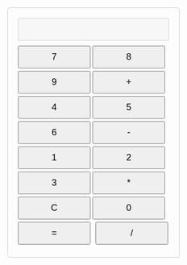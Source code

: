<!DOCTYPE html>
<html lang="en">
<head>
    <meta charset="UTF-8">
    <meta name="viewport" content="width=device-width, initial-scale=1.0">
    <title>Rekenmachine</title>
    <style>
        body {
            font-family: Arial, sans-serif;
        }
        .calculator {
            width: 300px;
            margin: 0 auto;
            padding: 20px;
            border: 1px solid #ccc;
            border-radius: 5px;
        }
        .calculator input[type="text"] {
            width: 100%;
            margin-bottom: 10px;
            padding: 10px;
            font-size: 18px;
        }
        .calculator input[type="button"] {
            width: 48%;
            padding: 10px;
            font-size: 18px;
            margin-bottom: 5px;
            cursor: pointer;
        }
        .calculator input[type="button"]:last-child {
            margin-left: 2%;
        }
    </style>
</head>
<body>

<div class="calculator">
    <input type="text" id="display" disabled>
    <input type="button" value="7" onclick="appendToDisplay('7')">
    <input type="button" value="8" onclick="appendToDisplay('8')">
    <input type="button" value="9" onclick="appendToDisplay('9')">
    <input type="button" value="+" onclick="appendToDisplay('+')">
    <br>
    <input type="button" value="4" onclick="appendToDisplay('4')">
    <input type="button" value="5" onclick="appendToDisplay('5')">
    <input type="button" value="6" onclick="appendToDisplay('6')">
    <input type="button" value="-" onclick="appendToDisplay('-')">
    <br>
    <input type="button" value="1" onclick="appendToDisplay('1')">
    <input type="button" value="2" onclick="appendToDisplay('2')">
    <input type="button" value="3" onclick="appendToDisplay('3')">
    <input type="button" value="*" onclick="appendToDisplay('*')">
    <br>
    <input type="button" value="C" onclick="clearDisplay()">
    <input type="button" value="0" onclick="appendToDisplay('0')">
    <input type="button" value="=" onclick="calculate()">
    <input type="button" value="/" onclick="appendToDisplay('/')">
</div>

<script>
    function appendToDisplay(value) {
        document.getElementById("display").value += value;
    }

    function clearDisplay() {
        document.getElementById("display").value = "";
    }

    function calculate() {
        var expression = document.getElementById("display").value;
        var result = eval(expression);
        document.getElementById("display").value = result;
    }
</script>

</body>
</html>

